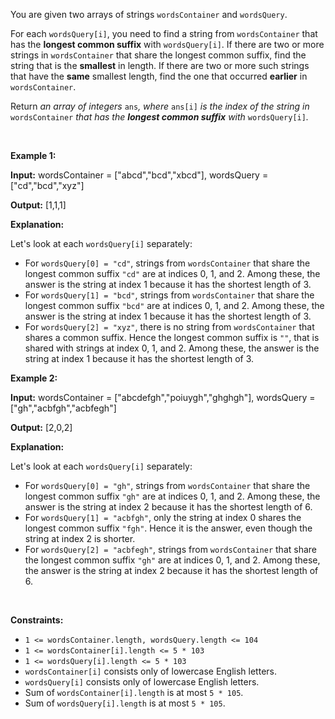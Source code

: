 You are given two arrays of strings `wordsContainer` and `wordsQuery`.


For each `wordsQuery[i]`, you need to find a string from `wordsContainer` that has the **longest common suffix** with `wordsQuery[i]`. If there are two or more strings in `wordsContainer` that share the longest common suffix, find the string that is the **smallest** in length. If there are two or more such strings that have the **same** smallest length, find the one that occurred **earlier** in `wordsContainer`.


Return *an array of integers* `ans`*, where* `ans[i]` *is the index of the string in* `wordsContainer` *that has the **longest common suffix** with* `wordsQuery[i]`*.*


 


**Example 1:**



**Input:** wordsContainer = ["abcd","bcd","xbcd"], wordsQuery = ["cd","bcd","xyz"]


**Output:** [1,1,1]


**Explanation:**


Let's look at each `wordsQuery[i]` separately:


* For `wordsQuery[0] = "cd"`, strings from `wordsContainer` that share the longest common suffix `"cd"` are at indices 0, 1, and 2. Among these, the answer is the string at index 1 because it has the shortest length of 3.
* For `wordsQuery[1] = "bcd"`, strings from `wordsContainer` that share the longest common suffix `"bcd"` are at indices 0, 1, and 2. Among these, the answer is the string at index 1 because it has the shortest length of 3.
* For `wordsQuery[2] = "xyz"`, there is no string from `wordsContainer` that shares a common suffix. Hence the longest common suffix is `""`, that is shared with strings at index 0, 1, and 2. Among these, the answer is the string at index 1 because it has the shortest length of 3.



**Example 2:**



**Input:** wordsContainer = ["abcdefgh","poiuygh","ghghgh"], wordsQuery = ["gh","acbfgh","acbfegh"]


**Output:** [2,0,2]


**Explanation:**


Let's look at each `wordsQuery[i]` separately:


* For `wordsQuery[0] = "gh"`, strings from `wordsContainer` that share the longest common suffix `"gh"` are at indices 0, 1, and 2. Among these, the answer is the string at index 2 because it has the shortest length of 6.
* For `wordsQuery[1] = "acbfgh"`, only the string at index 0 shares the longest common suffix `"fgh"`. Hence it is the answer, even though the string at index 2 is shorter.
* For `wordsQuery[2] = "acbfegh"`, strings from `wordsContainer` that share the longest common suffix `"gh"` are at indices 0, 1, and 2. Among these, the answer is the string at index 2 because it has the shortest length of 6.



 


**Constraints:**


* `1 <= wordsContainer.length, wordsQuery.length <= 104`
* `1 <= wordsContainer[i].length <= 5 * 103`
* `1 <= wordsQuery[i].length <= 5 * 103`
* `wordsContainer[i]` consists only of lowercase English letters.
* `wordsQuery[i]` consists only of lowercase English letters.
* Sum of `wordsContainer[i].length` is at most `5 * 105`.
* Sum of `wordsQuery[i].length` is at most `5 * 105`.


